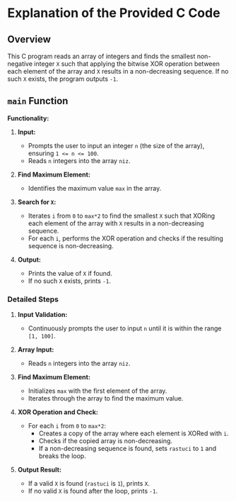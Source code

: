 # Explanation of the Provided C Code

## Overview
This C program reads an array of integers and finds the smallest non-negative integer `X` such that applying the bitwise XOR operation between each element of the array and `X` results in a non-decreasing sequence. If no such `X` exists, the program outputs `-1`.

## `main` Function

**Functionality:**
1. **Input:**
   - Prompts the user to input an integer `n` (the size of the array), ensuring `1 <= n <= 100`.
   - Reads `n` integers into the array `niz`.

2. **Find Maximum Element:**
   - Identifies the maximum value `max` in the array.

3. **Search for `X`:**
   - Iterates `i` from `0` to `max*2` to find the smallest `X` such that XORing each element of the array with `X` results in a non-decreasing sequence.
   - For each `i`, performs the XOR operation and checks if the resulting sequence is non-decreasing.

4. **Output:**
   - Prints the value of `X` if found.
   - If no such `X` exists, prints `-1`.

### Detailed Steps

1. **Input Validation:**
   - Continuously prompts the user to input `n` until it is within the range `[1, 100]`.

2. **Array Input:**
   - Reads `n` integers into the array `niz`.

3. **Find Maximum Element:**
   - Initializes `max` with the first element of the array.
   - Iterates through the array to find the maximum value.

4. **XOR Operation and Check:**
   - For each `i` from `0` to `max*2`:
     - Creates a copy of the array where each element is XORed with `i`.
     - Checks if the copied array is non-decreasing.
     - If a non-decreasing sequence is found, sets `rastuci` to `1` and breaks the loop.

5. **Output Result:**
   - If a valid `X` is found (`rastuci` is `1`), prints `X`.
   - If no valid `X` is found after the loop, prints `-1`.